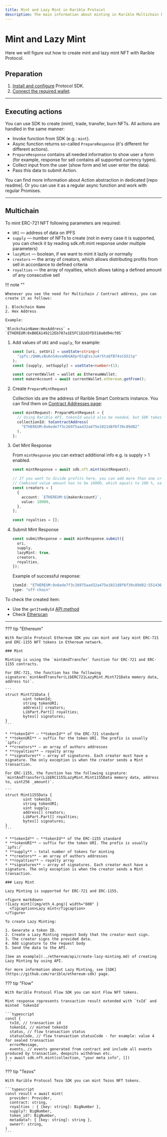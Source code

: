 ```yaml
---
title: Mint and Lazy Mint in Rarible Protocol
description: The main information about minting in Rarible Multichain Protocol
---
```


# Mint and Lazy Mint

Here we will figure out how to create mint and lazy mint NFT with Rarible Protocol.

## Preparation

1. [Install and configure](https://docs.rarible.org/union-sdk/#installation) Protocol SDK.
2. [Connect the required wallet](https://docs.rarible.org/union-sdk/#metamask-integration-with-rarible).

***

## Executing actions

You can use SDK to create (mint), trade, transfer, burn NFTs. All actions are handled in the same manner:

* Invoke function from SDK (e.g.: `mint`).
* Async function returns so-called `PrepareResponse` (it's different for different actions).
* `PrepareResponse` contains all needed information to show user a form (for example, response for sell contains all supported currency types).
* Collect input from the user (show form and let user enter the data).
* Pass this data to submit Action.

You can find more information about Action abstraction in dedicated [repo readme]. Or you can use it as a regular async function and work with regular Promises.

***

## Multichain

To mint ERC-721 NFT following parameters are required:

* `URI` — address of data on IPFS
* `supply` — number of NFTs to create (not in every case it is supported, you can check it by reading sdk.nft.mint response under multiple parameters)
* `lazyMint` — boolean, if we want to mint it lazily or normally
* `creators` — the array of creators, which allows distributing profits from sell in accordance to defined criteria
* `royalties` — the array of royalties, which allows taking a defined amount of any consecutive sell

!!! note ""

    Whenever you see the need for Multichain / Contract address, you can create it as follows:

    1. Blockchain Name
    2. Hex Address

    Example:

    `BlockchainName:HexAddress` = `ETHEREUM:0xB0EA149212Eb707a1E5FC1D2d3fD318a8d94cf05`

1. Add values of `URI` and `supply`, for example:

    ```typescript
    const [uri, setUri] = useState<string>(
      "ipfs:/QmWLsBu6nS4ovaHbGAXprD1qEssJu4r5taQfB74sCG51tp"
    );
    const [supply, setSupply] = useState<number>(1);
    
    const currentWallet = wallet as EthereumWallet;
    const makerAccount = await currentWallet.ethereum.getFrom();
    ```

2. Create `PrepareMintRequest`

    Collection ids are the address of Rarible Smart Contracts instance. You can find them on [Contract Addresses page](https://docs.rarible.org/ethereum/contract-addresses/):
    
    ```typescript
    const mintRequest: PrepareMintRequest = {
      // Using Rarible API, tokenId would also be needed, but SDK takes care for that
      collectionId: toContractAddress(
        "ETHEREUM:0x6ede7f3c26975aad32a475e1021d8f6f39c89d82"
      ),
    };
    ```

3. Get Mint Response

    From `mintResponse` you can extract additional info e.g. is supply > 1 enabled.
    
    ```typescript
    const mintResponse = await sdk.nft.mint(mintRequest);
    
    // If you want to divide profits here, you can add more than one creator object
    // Combined value amount has to be 10000, which equals to 100 %, same with royalties
    const creators = [
      {
        account: `ETHEREUM:${makerAccount}`,
        value: 10000,
      },
    ];
    
    const royalties = [];
    ```

4. Submit Mint Response

    ```typescript
    const submitResponse = await mintResponse.submit({
      uri,
      supply,
      lazyMint: true,
      creators,
      royalties,
    });
    ```

    Example of successful response:
    
    ```typescript
    itemId: "ETHEREUM:0x6ede7f3c26975aad32a475e1021d8f6f39c89d82:55143609719300586327244080327388661151936544170854464635146779205246455382047";
    type: "off-chain"
    ```

To check the created item:

* Use the `getItemById` [API method](https://api.rarible.org/v0.1/doc#operation/getItemById)
* Check [Etherscan](https://etherscan.io/)

***

??? tip "Ethereum"

    With Rarible Protocol Ethereum SDK you can mint and lazy mint ERC-721 and ERC-1155 NFT tokens in Ethereum network.
    
    ### Mint
    
    Minting is using the `mintAndTransfer` function for ERC-721 and ERC-1155 contracts.
    
    For ERC-721, the function has the following signature:`mintAndTransfer(LibERC721LazyMint.Mint721Data memory data, address to)`.
    
    ```
    struct Mint721Data {
            uint tokenId;
            string tokenURI;
            address[] creators;
            LibPart.Part[] royalties;
            bytes[] signatures;
    }
    ```
    
    * **tokenId** — **tokenId** of the ERC-721 standard
    * **tokenURI** — suffix for the token URI. The prefix is usually `ipfs:/`
    * **creators** — an array of authors addresses
    * **royalties** — royalty array
    * **signatures** — array of signatures. Each creator must have a signature. The only exception is when the creator sends a Mint transaction.
    
    For ERC-1155, the function has the following signature: `mintAndTransfer(LibERC1155LazyMint.Mint1155Data memory data, address to, uint256 _amount)`.
    
    ```
    struct Mint1155Data {
            uint tokenId;
            string tokenURI;
            uint supply;
            address[] creators;
            LibPart.Part[] royalties;
            bytes[] signatures;
    }
    ```
    
    * **tokenId** — **tokenId** of the ERC-1155 standard
    * **tokenURI** — suffix for the token URI. The prefix is usually `ipfs:/`
    * **supply** — total number of tokens for minting
    * **creators** — an array of authors addresses
    * **royalties** — royalty array
    * **signatures** — array of signatures. Each creator must have a signature. The only exception is when the creator sends a Mint transaction.
    
    ### Lazy Mint
    
    Lazy Minting is supported for ERC-721 and ERC-1155.
    
    <figure markdown>
    ![Lazy mint](img/eth_4.png){ width="600" }
      <figcaption>Lazy mint</figcaption>
    </figure>
    
    To create Lazy Minting:
    
    1. Generate a token ID.
    2. Create a Lazy Minting request body that the creator must sign.
    3. The creator signs the provided data.
    4. Add signature to the request body
    5. Send the data to the API.
    
    [See an example](../ethereum/api/create-lazy-minting.md) of creating Lazy Minting by using API.
    
    For more information about Lazy Minting, see [SDK](https://github.com/rarible/ethereum-sdk) page. 

??? tip "Flow"   

    With Rarible Protocol Flow SDK you can mint Flow NFT tokens.
    
    Mint response represents transaction result extended with `txId` and minted `tokenId`
    
    ```typescript
    const {
      txId, // transaction id
      tokenId, // minted tokenId
      status, // flow transaction status
      statusCode, // flow transaction statusCode - for example: value 4 for sealed transaction
      errorMessage,
      events, // events generated from contract and include all events produced by transaction, deopsits withdrown etc.
    } = await sdk.nft.mint(collection, "your meta info", [])
    ```
                 
??? tip "Tezos"   

    With Rarible Protocol Tezo SDK you can mint Tezos NFT tokens.
    
    ```typescript
    const result = await mint(
      provider: Provider,
      contract: string,
      royalties : { [key: string]: BigNumber },
      supply?: BigNumber,
      token_id?: BigNumber,
      metadata?: { [key: string]: string },
      owner?: string,
    )
    ```

